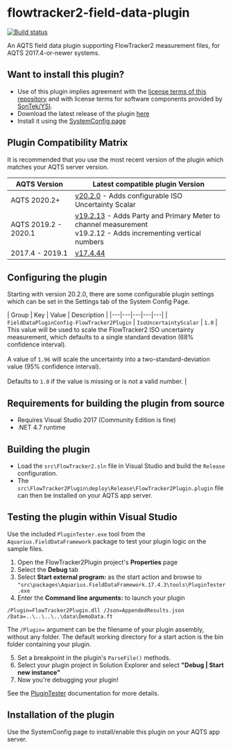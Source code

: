 # flowtracker2-field-data-plugin

[![Build status](https://ci.appveyor.com/api/projects/status/vfsxbalu9pafgeab/branch/master?svg=true)](https://ci.appveyor.com/project/SystemsAdministrator/flowtracker2-field-data-plugin/branch/master)

An AQTS field data plugin supporting FlowTracker2 measurement files, for AQTS 2017.4-or-newer systems.

## Want to install this plugin?

- Use of this plugin implies agreement with the [license terms of this repository](./LICENSE.txt) and with license terms for software components provided by [SonTek/YSI](src/External/SonTek.StandaloneDataParser.License.md).
- Download the latest release of the plugin [here](../../releases/latest)
- Install it using the [SystemConfig page](https://github.com/AquaticInformatics/aquarius-field-data-framework#need-to-install-a-plugin-on-your-aqts-app-server)

## Plugin Compatibility Matrix

It is recommended that you use the most recent version of the plugin which matches your AQTS server version.

| AQTS Version | Latest compatible plugin Version |
| --- | --- |
| AQTS 2020.2+ | [v20.2.0](https://github.com/AquaticInformatics/flowtracker2-field-data-plugin/releases/download/v19.2.13/FlowTracker2Plugin.plugin) - Adds configurable ISO Uncertainty Scalar |
| AQTS 2019.2 - 2020.1 | [v19.2.13](https://github.com/AquaticInformatics/flowtracker2-field-data-plugin/releases/download/v19.2.13/FlowTracker2Plugin.plugin) - Adds Party and Primary Meter to channel measurement<br/>v19.2.12 - Adds incrementing vertical numbers |
| 2017.4 - 2019.1 | [v17.4.44](https://github.com/AquaticInformatics/flowtracker2-field-data-plugin/releases/download/v17.4.44/FlowTracker2Plugin.plugin) |

## Configuring the plugin

Starting with version 20.2.0, there are some configurable plugin settings which can be set in the Settings tab of the System Config Page.

| Group | Key | Value | Description |
|---|---|---|---|---|
| `FieldDataPluginConfig-FlowTracker2Plugin` | `IsoUncertaintyScalar` | `1.0` | This value will be used to scale the FlowTracker2 ISO uncertainty measurement, which defaults to a single standard devation (68% confidence interval).<br/><br/>A value of `1.96` will scale the uncertainty into a two-standard-deviation value (95% confidence interval).<br/><br/>Defaults to `1.0` if the value is missing or is not a valid number. |

## Requirements for building the plugin from source

- Requires Visual Studio 2017 (Community Edition is fine)
- .NET 4.7 runtime

## Building the plugin

- Load the `src\FlowTracker2.sln` file in Visual Studio and build the `Release` configuration.
- The `src\FlowTracker2Plugin\deploy\Release\FlowTracker2Plugin.plugin` file can then be installed on your AQTS app server.

## Testing the plugin within Visual Studio

Use the included `PluginTester.exe` tool from the `Aquarius.FieldDataFramework` package to test your plugin logic on the sample files.

1. Open the FlowTracker2Plugin project's **Properties** page
2. Select the **Debug** tab
3. Select **Start external program:** as the start action and browse to `"src\packages\Aquarius.FieldDataFramework.17.4.3\tools\PluginTester.exe`
4. Enter the **Command line arguments:** to launch your plugin

```
/Plugin=FlowTracker2Plugin.dll /Json=AppendedResults.json /Data=..\..\..\..\data\DemoData.ft
```

The `/Plugin=` argument can be the filename of your plugin assembly, without any folder. The default working directory for a start action is the bin folder containing your plugin.

5. Set a breakpoint in the plugin's `ParseFile()` methods.
6. Select your plugin project in Solution Explorer and select **"Debug | Start new instance"**
7. Now you're debugging your plugin!

See the [PluginTester](https://github.com/AquaticInformatics/aquarius-field-data-framework/tree/master/src/PluginTester) documentation for more details.

## Installation of the plugin

Use the SystemConfig page to install/enable this plugin on your AQTS app server.

